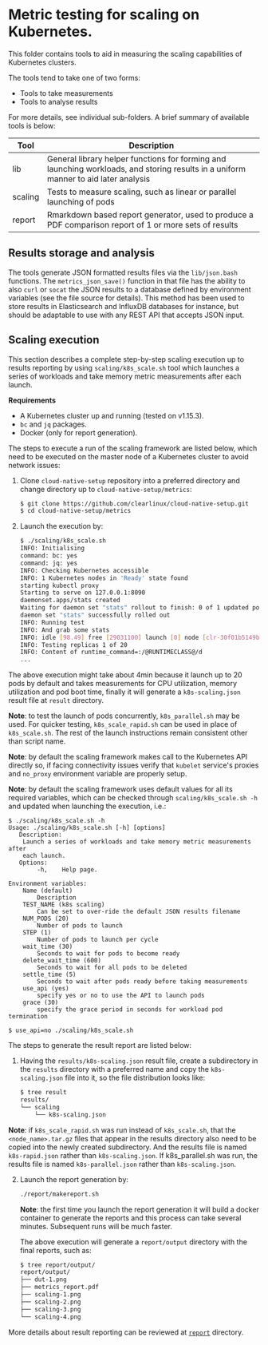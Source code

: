 # Metric testing for scaling on Kubernetes.

This folder contains tools to aid in measuring the scaling capabilities of
Kubernetes clusters.

The tools tend to take one of two forms:

- Tools to take measurements
- Tools to analyse results

For more details, see individual sub-folders. A brief summary of available tools
is below:

| Tool | Description |
| ---- | ----------- |
| lib | General library helper functions for forming and launching workloads, and storing results in a uniform manner to aid later analysis |
| scaling | Tests to measure scaling, such as linear or parallel launching of pods |
| report | Rmarkdown based report generator, used to produce a PDF comparison report of 1 or more sets of results |


## Results storage and analysis

The tools generate JSON formatted results files via the `lib/json.bash` functions. The `metrics_json_save()`
function in that file has the ability to also `curl` or `socat` the JSON results to a database defined
by environment variables (see the file source for details). This method has been used to store results in
Elasticsearch and InfluxDB databases for instance, but should be adaptable to use with any REST API that accepts
JSON input.

## Scaling execution
This section describes a complete step-by-step scaling execution up to results reporting by using `scaling/k8s_scale.sh` tool which launches a series of workloads and take memory metric measurements after each launch.

**Requirements**
* A Kubernetes cluster up and running (tested on v1.15.3).
* `bc` and `jq` packages.
* Docker (only for report generation).

The steps to execute a run of the scaling framework are listed below, which need to be executed on the master node of a Kubernetes cluster to avoid network issues:
1. Clone `cloud-native-setup` repository into a preferred directory and change directory up to `cloud-native-setup/metrics`:
   ```sh
   $ git clone https://github.com/clearlinux/cloud-native-setup.git
   $ cd cloud-native-setup/metrics
   ```
2. Launch the execution by:
   ```sh
   $ ./scaling/k8s_scale.sh
   INFO: Initialising
   command: bc: yes
   command: jq: yes
   INFO: Checking Kubernetes accessible
   INFO: 1 Kubernetes nodes in 'Ready' state found
   starting kubectl proxy
   Starting to serve on 127.0.0.1:8090
   daemonset.apps/stats created
   Waiting for daemon set "stats" rollout to finish: 0 of 1 updated pods are available...
   daemon set "stats" successfully rolled out
   INFO: Running test
   INFO: And grab some stats
   INFO: idle [98.49] free [29031100] launch [0] node [clr-30f01b5149ba4ab8b05a7ee03b6812a5] inodes_free [31103039]
   INFO: Testing replicas 1 of 20
   INFO: Content of runtime_command=:/@RUNTIMECLASS@/d
   ...
   ```
The above execution might take about 4min because it launch up to 20 pods by default and takes measurements for CPU utilization, memory utilization and pod boot time, finally it will generate a `k8s-scaling.json` result file at `result` directory.

**Note**: to test the launch of pods concurrently, `k8s_parallel.sh` may be used. For quicker testing, `k8s_scale_rapid.sh` can be used in place of `k8s_scale.sh`. The rest of the launch instructions remain consistent other than script name.

**Note**: by default the scaling framework makes call to the Kubernetes API directly so, if facing connectivity issues verify that `kubelet` service's proxies and `no_proxy` environment variable are properly setup.

**Note**: by default the scaling framework uses default values for all its required variables, which can be checked through `scaling/k8s_scale.sh -h` and updated when launching the execution, i.e.:
```
$ ./scaling/k8s_scale.sh -h
Usage: ./scaling/k8s_scale.sh [-h] [options]
   Description:
	Launch a series of workloads and take memory metric measurements after
	each launch.
   Options:
		-h,    Help page.

Environment variables:
	Name (default)
		Description
	TEST_NAME (k8s scaling)
		Can be set to over-ride the default JSON results filename
	NUM_PODS (20)
		Number of pods to launch
	STEP (1)
		Number of pods to launch per cycle
	wait_time (30)
		Seconds to wait for pods to become ready
	delete_wait_time (600)
		Seconds to wait for all pods to be deleted
	settle_time (5)
		Seconds to wait after pods ready before taking measurements
	use_api (yes)
		specify yes or no to use the API to launch pods
	grace (30)
		specify the grace period in seconds for workload pod termination

$ use_api=no ./scaling/k8s_scale.sh
```

The steps to generate the result report are listed below:

1. Having the `results/k8s-scaling.json` result file, create a subdirectory in the `results` directory with a preferred name and copy the `k8s-scaling.json` file into it, so the file distribution looks like:
   ```sh
   $ tree result
   results/
   └── scaling
       └── k8s-scaling.json
   ```

**Note**: if `k8s_scale_rapid.sh` was run instead of `k8s_scale.sh`, that the `<node_name>.tar.gz` files that appear in the results directory also need to be copied into the newly created subdirectory. And the results file is named `k8s-rapid.json` rather than `k8s-scaling.json`.
If k8s_parallel.sh was run, the results file is named `k8s-parallel.json` rather than `k8s-scaling.json`.

2. Launch the report generation by:
   ```sh
   ./report/makereport.sh
   ```
   **Note**: the first time you launch the report generation it will build a docker container to generate the reports and this process can take several minutes. Subsequent runs will be much faster.

   The above execution will generate a `report/output` directory with the final reports, such as:
   ```sh
   $ tree report/output/
   report/output/
   ├── dut-1.png
   ├── metrics_report.pdf
   ├── scaling-1.png
   ├── scaling-2.png
   ├── scaling-3.png
   └── scaling-4.png
   ```
More details about result reporting can be reviewed at [`report`](./report) directory.
